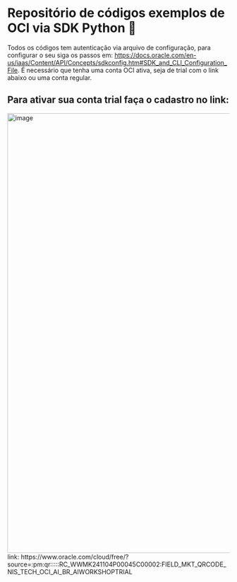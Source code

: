 # Repositório de códigos exemplos de OCI via SDK Python 🐍

Todos os códigos tem autenticação via arquivo de configuração, para configurar o seu siga os passos em: https://docs.oracle.com/en-us/iaas/Content/API/Concepts/sdkconfig.htm#SDK_and_CLI_Configuration_File. É necessário que tenha uma conta OCI ativa, seja de trial com o link abaixo ou uma conta regular. 


## Para ativar sua conta trial faça o cadastro no link:
<img width="1788" height="995" alt="image" src="https://github.com/user-attachments/assets/905dee2c-2192-4d40-8391-43b00cbac5a1" />
link: https://www.oracle.com/cloud/free/?source=:pm:qr:::::RC_WWMK241104P00045C00002:FIELD_MKT_QRCODE_NIS_TECH_OCI_AI_BR_AIWORKSHOPTRIAL

